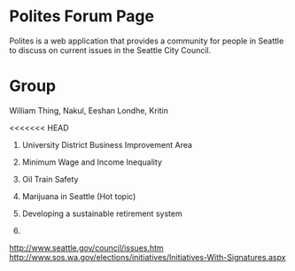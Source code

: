 # Polites Forum Page
Polites is a web application that provides a community for people in Seattle to discuss on current issues in the Seattle City Council.

Group
============
William Thing, Nakul, Eeshan Londhe, Kritin

<<<<<<< HEAD
1. University District Business Improvement Area

2. Minimum Wage and Income Inequality

3. Oil Train Safety

4. Marijuana in Seattle (Hot topic)

5. Developing a sustainable retirement system

6. 

http://www.seattle.gov/council/issues.htm
http://www.sos.wa.gov/elections/initiatives/Initiatives-With-Signatures.aspx
